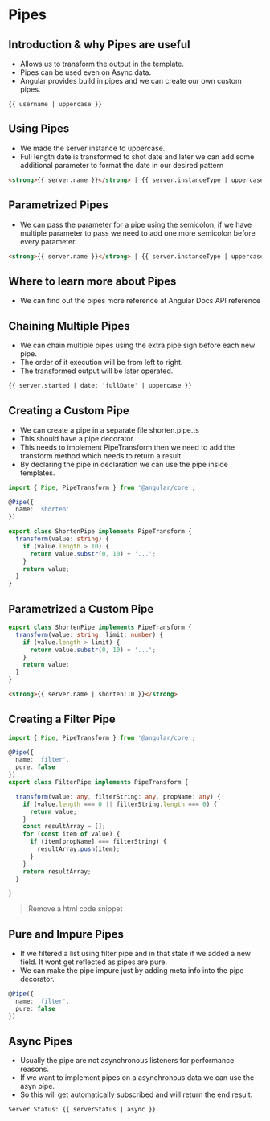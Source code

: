 # Pipes

## Introduction & why Pipes are useful

* Allows us to transform the output in the template.
* Pipes can be used even on Async data.
* Angular provides build in pipes and we can create our own custom pipes.

```{{ username | uppercase }}```

## Using Pipes

* We made the server instance to uppercase.
* Full length date is transformed to shot date and later we can add some additional parameter to format the date in our desired pattern

```html
<strong>{{ server.name }}</strong> | {{ server.instanceType | uppercase }} | {{ server.started | date}}
```

## Parametrized Pipes

* We can pass the parameter for a pipe using the semicolon, if we have multiple parameter to pass we need to add one more semicolon before every parameter.

```html
<strong>{{ server.name }}</strong> | {{ server.instanceType | uppercase }} | {{ server.started | date: 'fullDate'}}
```

## Where to learn more about Pipes

* We can find out the pipes more reference at Angular Docs API reference

## Chaining Multiple Pipes

* We can chain multiple pipes using the extra pipe sign before each new pipe.
* The order of it execution will be from left to right.
* The transformed output will be later operated.

```html
{{ server.started | date: 'fullDate' | uppercase }}
```

## Creating a Custom Pipe

* We can create a pipe in a separate file shorten.pipe.ts
* This should have a pipe decorator
* This needs to implement PipeTransform then we need to add the transform method which needs to return a result.
* By declaring the pipe in declaration we can use the pipe inside templates.

```typescript
import { Pipe, PipeTransform } from '@angular/core';

@Pipe({
  name: 'shorten'
})

export class ShortenPipe implements PipeTransform {
  transform(value: string) {
    if (value.length > 10) {
      return value.substr(0, 10) + '...';
    }
    return value;
  }
}

```

## Parametrized a Custom Pipe

```typescript
export class ShortenPipe implements PipeTransform {
  transform(value: string, limit: number) {
    if (value.length > limit) {
      return value.substr(0, 10) + '...';
    }
    return value;
  }
}
```

```html
<strong>{{ server.name | shorten:10 }}</strong>
```

## Creating a Filter Pipe

```typescript
import { Pipe, PipeTransform } from '@angular/core';

@Pipe({
  name: 'filter',
  pure: false
})
export class FilterPipe implements PipeTransform {

  transform(value: any, filterString: any, propName: any) {
    if (value.length === 0 || filterString.length === 0) {
      return value;
    }
    const resultArray = [];
    for (const item of value) {
      if (item[propName] === filterString) {
        resultArray.push(item);
      }
    }
    return resultArray;
  }

}

```

> Remove a html code snippet

## Pure and Impure Pipes

* If we filtered a list using filter pipe and in that state if we added a new field. It wont get reflected as pipes are pure.
* We can make the pipe impure just by adding meta info into the pipe decorator.

```typescript
@Pipe({
  name: 'filter',
  pure: false
})
```

## Async Pipes

* Usually the pipe are not asynchronous listeners for performance reasons.
* If we want to implement pipes on a asynchronous data we can use the asyn pipe.
* So this will get automatically subscribed and will return the end result.

```html
Server Status: {{ serverStatus | async }}
```

